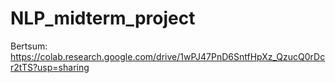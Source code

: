 # NLP_midterm_project
Bertsum:
https://colab.research.google.com/drive/1wPJ47PnD6SntfHpXz_QzucQ0rDcr2tTS?usp=sharing
